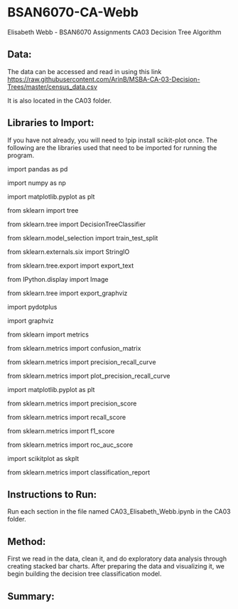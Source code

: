 # BSAN6070-CA-Webb
Elisabeth Webb - BSAN6070 Assignments
CA03 Decision Tree Algorithm 

## Data: ##
The data can be accessed and read in using this link https://raw.githubusercontent.com/ArinB/MSBA-CA-03-Decision-Trees/master/census_data.csv

It is also located in the CA03 folder. 

## Libraries to Import: ##
If you have not already, you will need to !pip install scikit-plot once. The following are the libraries used that need to be imported for running the program. 

import pandas as pd

import numpy as np

import matplotlib.pyplot as plt

from sklearn import tree

from sklearn.tree import DecisionTreeClassifier

from sklearn.model_selection import train_test_split

from sklearn.externals.six import StringIO  

from sklearn.tree.export import export_text

from IPython.display import Image  

from sklearn.tree import export_graphviz

import pydotplus

import graphviz 

from sklearn import metrics

from sklearn.metrics import confusion_matrix

from sklearn.metrics import precision_recall_curve

from sklearn.metrics import plot_precision_recall_curve

import matplotlib.pyplot as plt

from sklearn.metrics import precision_score

from sklearn.metrics import recall_score

from sklearn.metrics import f1_score

from sklearn.metrics import roc_auc_score

import scikitplot as skplt

from sklearn.metrics import classification_report

## Instructions to Run: ##

Run each section in the file named CA03_Elisabeth_Webb.ipynb in the CA03 folder.

## Method: ##

First we read in the data, clean it, and do exploratory data analysis through creating stacked bar charts. After preparing the data and visualizing it, we begin building the decision tree classification model. 
## Summary: ##

